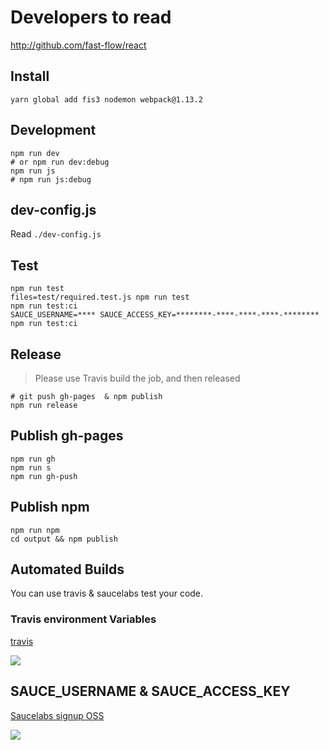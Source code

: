 # Developers to read

http://github.com/fast-flow/react

## Install

```shell
yarn global add fis3 nodemon webpack@1.13.2
```

## Development

```shell
npm run dev
# or npm run dev:debug
npm run js
# npm run js:debug
```

## dev-config.js

Read `./dev-config.js`

## Test

```shell
npm run test
files=test/required.test.js npm run test
npm run test:ci
SAUCE_USERNAME=**** SAUCE_ACCESS_KEY=********-****-****-****-******** npm run test:ci
```

## Release

> Please use Travis build the job, and then released

```shell
# git push gh-pages  & npm publish
npm run release
```

## Publish gh-pages

```shell
npm run gh
npm run s
npm run gh-push
```

## Publish npm

```shell
npm run npm
cd output && npm publish
```

## Automated Builds

You can use travis & saucelabs test your code.

### Travis environment Variables

[travis](https://travis-ci.org/)

![](https://cloud.githubusercontent.com/assets/3949015/23390555/dafcf4ee-fda9-11e6-931a-8f4de5d0973b.png)

## SAUCE_USERNAME & SAUCE_ACCESS_KEY

[Saucelabs signup OSS](https://saucelabs.com/beta/signup/OSS/None)

![](https://cloud.githubusercontent.com/assets/3949015/23390554/daf8a9e8-fda9-11e6-9de8-a796e2a89226.png)
